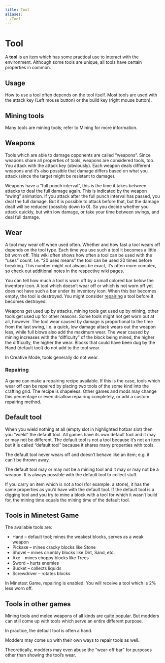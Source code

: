 ```yaml
---
title: Tool
aliases:
- /Tool
---
```


# Tool

A **tool** is an [item](/for-players/items "Items") which has some practical use to interact with the environment. Although some tools are unique, all tools have certain properties in common.

Usage
-----

How to use a tool often depends on the tool itself. Most tools are used with the attack key (Left mouse button) or the build key (right mouse button).

Mining tools
------------

Many tools are mining tools; refer to Mining for more information.

Weapons
-------

Tools which are able to damage opponents are called “weapons”. Since weapons share all properties of tools, weapons are considered tools, too. You attack with the attack key (obviously). Each weapon deals different weapons and it’s also possible that damage differs based on what you attack (since the target might be resistant to damage).

Weapons have a “full punch interval”, this is the time it takes between attacks to deal the full damage again. This is indicated by the weapon “swing” animation. If you attack after the full punch interval has passed, you deal the full damage. But it is possible to attack before that, but the damage dealt will be reduced (possibly down to 0). So you decide whether you attack quickly, but with low damage, or take your time between swings, and deal full damage.

Wear
----

A tool may wear off when used often. Whether and how fast a tool wears off depends on the tool type. Each time you use such a tool it becomes a little bit worn off. This wiki often shows how often a tool can be used with the “uses” count. I.e. “20 uses means” the tool can be used 20 times before breaking. This number might not always be exact, it’s often more complex, so check out additional notes in the respective wiki pages.

You can tell how much a tool is worn off by a small colored bar below the inventory icon. A tool which doesn’t wear off or which is not worn off yet does not have such a bar under its inventory icon. When this bar becomes empty, the tool is destroyed. You might consider [repairing](#Repairing) a tool before it becomes destroyed.

Weapons get used up by attacks, mining tools get used up by mining, other tools get used up for other reasons. Some tools might not get worn out at all, however. The tool wear caused by damage is proportional to the time from the last swing, i.e. a quick, low damage attack wears out the weapon less, while full blows also add the maximum wear. The wear caused by mining increases with the “difficulty” of the block being mined, the higher the difficulty, the higher the wear. Blocks that could have been dug by the Hand (default tool) do not add to the tool wear.

In Creative Mode, tools generally do not wear.

### Repairing

A game can make a repairing recipe available. If this is the case, tools which wear off can be repaired by placing two tools of the some kind into the crafting grid. The recipe is shapeless. Other games and mods may change this percentage or even disallow repairing completely, or add a custom repairing method.

Default tool
------------

When you wield nothing at all (empty slot in highlighted hotbar slot) then you “wield” the default tool. All games have its own default tool and it may or may not be different. The default tool is not a tool because it’s not an item but it is called “default tool” because it shares many properties with tools.

The default tool never wears off and doesn’t behave like an item; e.g. it can’t be thrown away.

The default tool may or may not be a mining tool and it may or may not be a weapon. It is always possible with the default tool to collect stuff.

If you carry an item which is not a tool (for example: a stone), it has the same properties as you’d have with the default tool. If the default tool is a digging tool and you try to mine a block with a tool for which it wasn’t build for, the mining time equals the mining time of the default tool.

Tools in Minetest Game
-------------------------------------------------------------------------------------------

The available tools are:

* Hand – default tool; mines the weakest blocks, serves as a weak weapon
* Pickaxe – mines cracky blocks like Stone
* Shovel – mines crumbly blocks like Dirt, Sand, etc.
* Axe – mines choppy blocks like Trees
* Sword – hurts enemies
* Bucket – collects liquids
* Screwdriver – rotates blocks

In Minetest Game, repairing is enabled. You will receive a tool which is 2% less worn off.

Tools in other games
--------------------

Mining tools and melee weapons of all kinds are quite popular. But modders can still come up with tools which serve an entire different purpose.

In practice, the default tool is often a hand.

Modders may come up with their own ways to repair tools as well.

Theoretically, modders may even abuse the “wear-off bar” for purposes other than showing the tool’s wear.